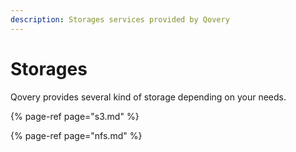 ```yaml
---
description: Storages services provided by Qovery
---
```


# Storages

Qovery provides several kind of storage depending on your needs.

{% page-ref page="s3.md" %}

{% page-ref page="nfs.md" %}







